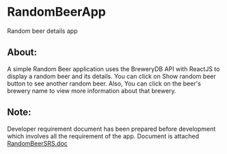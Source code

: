# RandomBeerApp
Random beer details app

## About:
A simple Random Beer application uses the BreweryDB API with ReactJS to display a random beer and its details. 
You can click on Show random beer button to see another random beer.
Also, You can click on the beer's brewery name to view more information about that brewery.

## Note:
Developer requirement document has been prepared before development which involves all the requirement of the app.
Document is attached [RandomBeerSRS.doc](https://github.com/ChandanaNS/RandomBeerApp/blob/master/RandomBeerSRS.doc)

